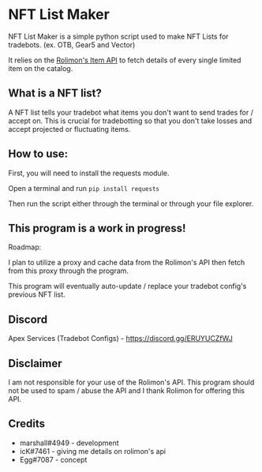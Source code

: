 # NFT List Maker

NFT List Maker is a simple python script used to make NFT Lists for tradebots. (ex. OTB, Gear5 and Vector)

It relies on the [Rolimon's Item API](https://www.rolimons.com/itemapi/itemdetails) to fetch details of every single limited item on the catalog. 

## What is a NFT list?

A NFT list tells your tradebot what items you don't want to send trades for / accept on. This is crucial for tradebotting so that you don't take losses and accept projected or fluctuating items.

## How to use:

First, you will need to install the requests module.

Open a terminal and run ``pip install requests``

Then run the script either through the terminal or through your file explorer.

## This program is a work in progress!

Roadmap:

I plan to utilize a proxy and cache data from the Rolimon's API then fetch from this proxy through the program. 

This program will eventually auto-update / replace your tradebot config's previous NFT list.

## Discord 

Apex Services (Tradebot Configs) - https://discord.gg/ERUYUCZfWJ

## Disclaimer

I am not responsible for your use of the Rolimon's API. This program should not be used to spam / abuse the API and I thank Rolimon for offering this API.

## Credits 

+ marshall#4949 - development
+ icK#7461 - giving me details on rolimon's api
+ Egg#7087 - concept


